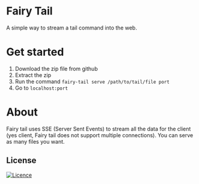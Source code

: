 # Fairy Tail

A simple way to stream a tail command into the web.

# Get started

1. Download the zip file from github
2. Extract the zip
3. Run the command `fairy-tail serve /path/to/tail/file port`
4. Go to `localhost:port`

# About

Fairy tail uses SSE (Server Sent Events) to stream all the data for the client (yes client, Fairy tail does not support multiple connections). You can serve as many files you want.

## License

[![Licence](https://img.shields.io/github/license/Ileriayo/markdown-badges?style=for-the-badge)](./LICENSE)
